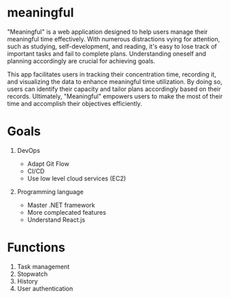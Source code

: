 # meaningful
"Meaningful" is a web application designed to help users manage their meaningful time effectively. With numerous distractions vying for attention, such as studying, self-development, and reading, it's easy to lose track of important tasks and fail to complete plans. Understanding oneself and planning accordingly are crucial for achieving goals.

This app facilitates users in tracking their concentration time, recording it, and visualizing the data to enhance meaningful time utilization. By doing so, users can identify their capacity and tailor plans accordingly based on their records. Ultimately, "Meaningful" empowers users to make the most of their time and accomplish their objectives efficiently.


# Goals
1. DevOps
    - Adapt Git Flow
    - CI/CD 
    - Use low level cloud services (EC2)

2. Programming language
    - Master .NET framework
    - More complecated features
    - Understand React.js

# Functions
1. Task management
2. Stopwatch
3. History
4. User authentication
